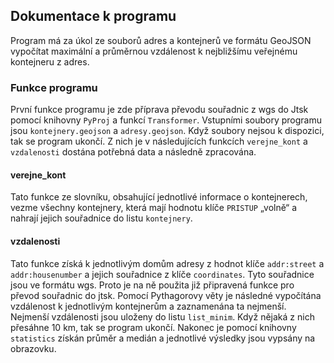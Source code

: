 ## Dokumentace k programu
Program má za úkol ze souborů adres a kontejnerů ve formátu GeoJSON vypočítat maximální a průměrnou vzdálenost k nejbližšímu veřejnému kontejneru z adres.
### Funkce programu
První funkce programu je zde příprava převodu souřadnic z wgs do Jtsk pomocí knihovny `PyProj` a funkcí `Transformer`.
Vstupními soubory programu jsou `kontejnery.geojson` a `adresy.geojson`. 
Když soubory nejsou k dispozici, tak se program ukončí.
Z nich je v následujících funkcích `verejne_kont` a `vzdalenosti` dostána potřebná data a následně zpracována.
#### verejne_kont
Tato funkce ze slovníku, obsahující jednotlivé informace o kontejnerech, vezme všechny kontejnery, která mají hodnotu klíče `PRISTUP` „volně“ a nahrají jejich souřadnice do listu `kontejnery`.
#### vzdalenosti
Tato funkce získá k jednotlivým domům adresy z hodnot klíče `addr:street` a `addr:housenumber` a jejich souřadnice z klíče `coordinates`. Tyto souřadnice jsou ve formátu wgs. Proto je na ně použita již připravená funkce pro převod souřadnic do jtsk.
Pomocí Pythagorovy věty je následné vypočítána vzdálenost k jednotlivým kontejnerům a zaznamenána ta nejmenší.
Nejmenší vzdálenosti jsou uloženy do listu `list_minim`. Když nějaká z nich přesáhne 10 km, tak se program ukončí.
Nakonec je pomocí knihovny `statistics` získán průměr a medián a jednotlivé výsledky jsou vypsány na obrazovku.

